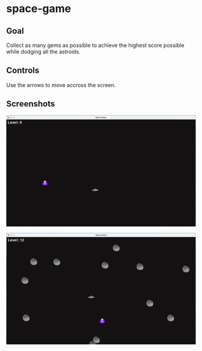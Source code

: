 # space-game

## Goal

Collect as many gems as possible to achieve the highest score possible while dodging all the astroids.

## Controls

Use the arrows to move accross the screen.

## Screenshots

![Level 0](https://raw.githubusercontent.com/qasim006/space-game/main/screenshots/Level%200.png)

![Level 12](https://raw.githubusercontent.com/qasim006/space-game/main/screenshots/Level%2012%202.png)
